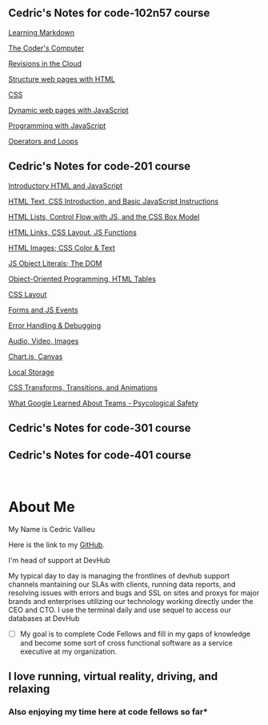 ## Cedric's Notes for code-102n57 course

[Learning Markdown](markdown.md)
<br>

[The Coder's Computer](TheCodersComputer.md)
<br>

[Revisions in the Cloud](revisions.md)
<br>

[Structure web pages with HTML](html.markdown.md)

[CSS](CSS.md)

[Dynamic web pages with JavaScript](dynamic-web-pages-with-javascript.md)

[Programming with JavaScript](programming-with-javascript.md)

[Operators and Loops](operators-and-loops.md)

## Cedric's Notes for code-201 course


[Introductory HTML and JavaScript](class-01.md)

[HTML Text, CSS Introduction, and Basic JavaScript Instructions](class-02.md)

[HTML Lists, Control Flow with JS, and the CSS Box Model](class-03.md)

[HTML Links, CSS Layout, JS Functions](class-04.md)

[HTML Images; CSS Color & Text](class-05.md)

[JS Object Literals; The DOM](class-06.md)

[Object-Oriented Programming, HTML Tables](class-07.md)

[CSS Layout](class-08.md)

[Forms and JS Events](class-09.md)

[Error Handling & Debugging](class-10.md)

[Audio, Video, Images](class-11.md)

[Chart.js, Canvas](class-12.md)

[Local Storage](class-13.md)

[CSS Transforms, Transitions, and Animations](class-14.md)

[What Google Learned About Teams - Psycological Safety](class-15.md)

## Cedric's Notes for code-301 course


## Cedric's Notes for code-401 course
<br>

# About Me

My Name is Cedric Vallieu

Here is the link to my [GitHub](https://github.com/Smacksmack206).

I'm head of support at DevHub 

My typical day to day is managing the frontlines of devhub support channels mantaining our SLAs with clients, running data reports, and resolving issues with errors and bugs and SSL on sites and proxys for major brands and enterprises utilizing our technology working directly under the CEO and CTO.
I use the terminal daily and use sequel to access our databases at DevHub

- [ ]  My goal is to complete Code Fellows and fill in my gaps of knowledge and become some sort of cross functional software as a service executive at my organization. 

## I love running, virtual reality, driving, and relaxing


### Also enjoying my time here at code fellows so far*
